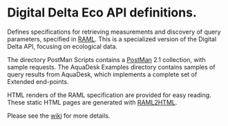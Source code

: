# Digital Delta Eco API definitions.
Defines specifications for retrieving measurements and discovery of query parameters, specified in [RAML](https://raml.org).
This is a specialized version of the Digital Delta API, focusing on ecological data.

The directory PostMan Scripts contains a [PostMan](https://getpostman.com) 2.1 collection, with sample requests.
The AquaDesk Examples directory contains samples of query results from AquaDesk, which implements a complete set of Extended end-points.

HTML renders of the RAML specification are provided for easy reading.
These static HTML pages are generated with [RAML2HTML](https://github.com/raml2html).

Please see the [wiki](https://github.com/DigitaleDeltaOrg/dd-eco-api-specs/wiki) for more details.
